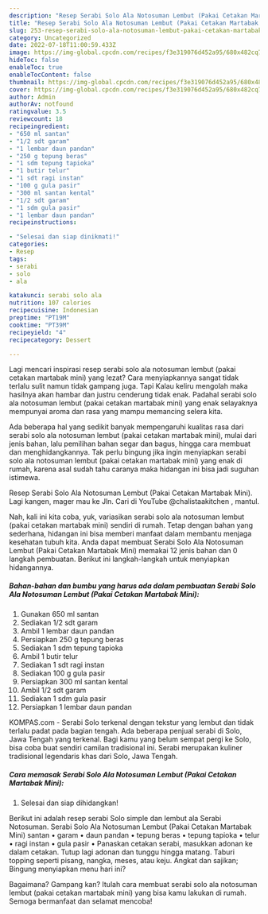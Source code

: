 ```yaml
---
description: "Resep Serabi Solo Ala Notosuman Lembut (Pakai Cetakan Martabak Mini) yang Lezat}"
title: "Resep Serabi Solo Ala Notosuman Lembut (Pakai Cetakan Martabak Mini) yang Lezat}"
slug: 253-resep-serabi-solo-ala-notosuman-lembut-pakai-cetakan-martabak-mini-yang-lezat
category: Uncategorized
date: 2022-07-18T11:00:59.433Z
image: https://img-global.cpcdn.com/recipes/f3e319076d452a95/680x482cq70/serabi-solo-ala-notosuman-lembut-pakai-cetakan-martabak-mini-foto-resep-utama.jpg
hideToc: false
enableToc: true
enableTocContent: false
thumbnail: https://img-global.cpcdn.com/recipes/f3e319076d452a95/680x482cq70/serabi-solo-ala-notosuman-lembut-pakai-cetakan-martabak-mini-foto-resep-utama.jpg
cover: https://img-global.cpcdn.com/recipes/f3e319076d452a95/680x482cq70/serabi-solo-ala-notosuman-lembut-pakai-cetakan-martabak-mini-foto-resep-utama.jpg
author: Admin
authorAv: notfound
ratingvalue: 3.5
reviewcount: 18
recipeingredient:
- "650 ml santan"
- "1/2 sdt garam"
- "1 lembar daun pandan"
- "250 g tepung beras"
- "1 sdm tepung tapioka"
- "1 butir telur"
- "1 sdt ragi instan"
- "100 g gula pasir"
- "300 ml santan kental"
- "1/2 sdt garam"
- "1 sdm gula pasir"
- "1 lembar daun pandan"
recipeinstructions:

- "Selesai dan siap dinikmati!"
categories:
- Resep
tags:
- serabi
- solo
- ala

katakunci: serabi solo ala 
nutrition: 107 calories
recipecuisine: Indonesian
preptime: "PT19M"
cooktime: "PT39M"
recipeyield: "4"
recipecategory: Dessert

---
```



Lagi mencari inspirasi resep serabi solo ala notosuman lembut (pakai cetakan martabak mini) yang lezat? Cara menyiapkannya sangat tidak terlalu sulit namun tidak gampang juga. Tapi Kalau keliru mengolah maka hasilnya akan hambar dan justru cenderung tidak enak. Padahal serabi solo ala notosuman lembut (pakai cetakan martabak mini) yang enak selayaknya mempunyai aroma dan rasa yang mampu memancing selera kita.


Ada beberapa hal yang sedikit banyak mempengaruhi kualitas rasa dari serabi solo ala notosuman lembut (pakai cetakan martabak mini), mulai dari jenis bahan, lalu pemilihan bahan segar dan bagus, hingga cara membuat dan menghidangkannya. Tak perlu bingung jika ingin menyiapkan serabi solo ala notosuman lembut (pakai cetakan martabak mini) yang enak di rumah, karena asal sudah tahu caranya maka hidangan ini bisa jadi suguhan istimewa.

Resep Serabi Solo Ala Notosuman Lembut (Pakai Cetakan Martabak Mini). Lagi kangen, mager mau ke Jln. Cari di YouTube @chalistaakitchen , mantul.


Nah, kali ini kita coba, yuk, variasikan serabi solo ala notosuman lembut (pakai cetakan martabak mini) sendiri di rumah. Tetap dengan bahan yang sederhana, hidangan ini bisa memberi manfaat dalam membantu menjaga kesehatan tubuh kita. Anda dapat membuat Serabi Solo Ala Notosuman Lembut (Pakai Cetakan Martabak Mini) memakai 12 jenis bahan dan 0 langkah pembuatan. Berikut ini langkah-langkah untuk menyiapkan hidangannya.

<!--inarticleads1-->

##### Bahan-bahan dan bumbu yang harus ada dalam pembuatan Serabi Solo Ala Notosuman Lembut (Pakai Cetakan Martabak Mini):

1. Gunakan 650 ml santan
1. Sediakan 1/2 sdt garam
1. Ambil 1 lembar daun pandan
1. Persiapkan 250 g tepung beras
1. Sediakan 1 sdm tepung tapioka
1. Ambil 1 butir telur
1. Sediakan 1 sdt ragi instan
1. Sediakan 100 g gula pasir
1. Persiapkan 300 ml santan kental
1. Ambil 1/2 sdt garam
1. Sediakan 1 sdm gula pasir
1. Persiapkan 1 lembar daun pandan


KOMPAS.com - Serabi Solo terkenal dengan tekstur yang lembut dan tidak terlalu padat pada bagian tengah. Ada beberapa penjual serabi di Solo, Jawa Tengah yang terkenal. Bagi kamu yang belum sempat pergi ke Solo, bisa coba buat sendiri camilan tradisional ini. Serabi merupakan kuliner tradisional legendaris khas dari Solo, Jawa Tengah. 

<!--inarticleads2-->

##### Cara memasak Serabi Solo Ala Notosuman Lembut (Pakai Cetakan Martabak Mini):


1. Selesai dan siap dihidangkan!

Berikut ini adalah resep serabi Solo simple dan lembut ala Serabi Notosuman. Serabi Solo Ala Notosuman Lembut (Pakai Cetakan Martabak Mini) santan • garam • daun pandan • tepung beras • tepung tapioka • telur • ragi instan • gula pasir • Panaskan cetakan serabi, masukkan adonan ke dalam cetakan. Tutup lagi adonan dan tunggu hingga matang. Taburi topping seperti pisang, nangka, meses, atau keju. Angkat dan sajikan; Bingung menyiapkan menu hari ini? 

Bagaimana? Gampang kan? Itulah cara membuat serabi solo ala notosuman lembut (pakai cetakan martabak mini) yang bisa kamu lakukan di rumah. Semoga bermanfaat dan selamat mencoba!
